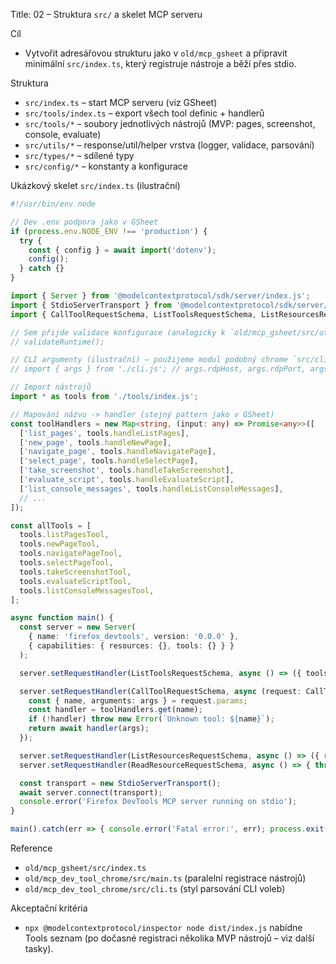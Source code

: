 Title: 02 – Struktura `src/` a skelet MCP serveru

Cíl

- Vytvořit adresářovou strukturu jako v `old/mcp_gsheet` a připravit minimální `src/index.ts`, který registruje nástroje a běží přes stdio.

Struktura

- `src/index.ts` – start MCP serveru (viz GSheet)
- `src/tools/index.ts` – export všech tool definic + handlerů
- `src/tools/*` – soubory jednotlivých nástrojů (MVP: pages, screenshot, console, evaluate)
- `src/utils/*` – response/util/helper vrstva (logger, validace, parsování)
- `src/types/*` – sdílené typy
- `src/config/*` – konstanty a konfigurace

Ukázkový skelet `src/index.ts` (ilustrační)

```ts
#!/usr/bin/env node

// Dev .env podpora jako v GSheet
if (process.env.NODE_ENV !== 'production') {
  try {
    const { config } = await import('dotenv');
    config();
  } catch {}
}

import { Server } from '@modelcontextprotocol/sdk/server/index.js';
import { StdioServerTransport } from '@modelcontextprotocol/sdk/server/stdio.js';
import { CallToolRequestSchema, ListToolsRequestSchema, ListResourcesRequestSchema, ReadResourceRequestSchema, CallToolRequest } from '@modelcontextprotocol/sdk/types.js';

// Sem přijde validace konfigurace (analogicky k `old/mcp_gsheet/src/utils/google-auth.ts`)
// validateRuntime();

// CLI argumenty (ilustrační) – použijeme modul podobný chrome `src/cli.ts`:
// import { args } from './cli.js'; // args.rdpHost, args.rdpPort, args.firefoxPath, args.headless, args.autoLaunch

// Import nástrojů
import * as tools from './tools/index.js';

// Mapování názvu -> handler (stejný pattern jako v GSheet)
const toolHandlers = new Map<string, (input: any) => Promise<any>>([
  ['list_pages', tools.handleListPages],
  ['new_page', tools.handleNewPage],
  ['navigate_page', tools.handleNavigatePage],
  ['select_page', tools.handleSelectPage],
  ['take_screenshot', tools.handleTakeScreenshot],
  ['evaluate_script', tools.handleEvaluateScript],
  ['list_console_messages', tools.handleListConsoleMessages],
  // ...
]);

const allTools = [
  tools.listPagesTool,
  tools.newPageTool,
  tools.navigatePageTool,
  tools.selectPageTool,
  tools.takeScreenshotTool,
  tools.evaluateScriptTool,
  tools.listConsoleMessagesTool,
];

async function main() {
  const server = new Server(
    { name: 'firefox_devtools', version: '0.0.0' },
    { capabilities: { resources: {}, tools: {} } }
  );

  server.setRequestHandler(ListToolsRequestSchema, async () => ({ tools: allTools }));

  server.setRequestHandler(CallToolRequestSchema, async (request: CallToolRequest) => {
    const { name, arguments: args } = request.params;
    const handler = toolHandlers.get(name);
    if (!handler) throw new Error(`Unknown tool: ${name}`);
    return await handler(args);
  });

  server.setRequestHandler(ListResourcesRequestSchema, async () => ({ resources: [] }));
  server.setRequestHandler(ReadResourceRequestSchema, async () => { throw new Error('Resource reading not implemented'); });

  const transport = new StdioServerTransport();
  await server.connect(transport);
  console.error('Firefox DevTools MCP server running on stdio');
}

main().catch(err => { console.error('Fatal error:', err); process.exit(1); });
```

Reference

- `old/mcp_gsheet/src/index.ts`
- `old/mcp_dev_tool_chrome/src/main.ts` (paralelní registrace nástrojů)
- `old/mcp_dev_tool_chrome/src/cli.ts` (styl parsování CLI voleb)

Akceptační kritéria

- `npx @modelcontextprotocol/inspector node dist/index.js` nabídne Tools seznam (po dočasné registraci několika MVP nástrojů – viz další tasky).

